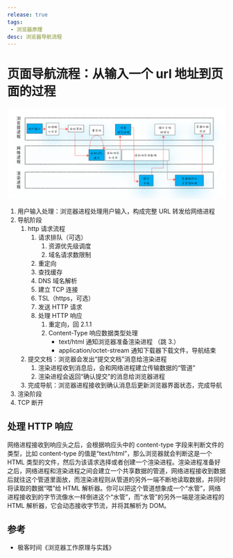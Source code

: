 ```yaml
---
release: true
tags:
 - 浏览器原理
desc: 浏览器导航流程
---
```


# 页面导航流程：从输入一个 url 地址到页面的过程

![图 24](./images/1644852142145.png)  

1. 用户输入处理：浏览器进程处理用户输入，构成完整 URL 转发给网络进程
2. 导航阶段
   1. http 请求流程
      1. 请求排队（可选）
         1. 资源优先级调度
         2. 域名请求数限制
      2. 重定向
      3. 查找缓存
      4. DNS 域名解析
      5. 建立 TCP 连接 
      6. TSL（https，可选）
      7. 发送 HTTP 请求
      8. 处理 HTTP 响应
         1. 重定向，回 2.1.1
         2. Content-Type 响应数据类型处理
            - text/html 通知浏览器准备渲染进程 （跳 3.）
            - application/octet-stream 通知下载器下载文件，导航结束
   2. 提交文档：浏览器会发出“提交文档”消息给渲染进程
      1. 渲染进程收到消息后，会和网络进程建立传输数据的“管道”
      2. 渲染进程会返回“确认提交”的消息给浏览器进程
   3. 完成导航：浏览器进程接收到确认消息后更新浏览器界面状态，完成导航
3. 渲染阶段
4. TCP 断开

## 处理 HTTP 响应

网络进程接收到响应头之后，会根据响应头中的 content-type 字段来判断文件的类型，比如 content-type 的值是“text/html”，那么浏览器就会判断这是一个 HTML 类型的文件，然后为该请求选择或者创建一个渲染进程。渲染进程准备好之后，网络进程和渲染进程之间会建立一个共享数据的管道，网络进程接收到数据后就往这个管道里面放，而渲染进程则从管道的另外一端不断地读取数据，并同时将读取的数据“喂”给 HTML 解析器。你可以把这个管道想象成一个“水管”，网络进程接收到的字节流像水一样倒进这个“水管”，而“水管”的另外一端是渲染进程的 HTML 解析器，它会动态接收字节流，并将其解析为 DOM。

## 参考

- 极客时间《浏览器工作原理与实践》